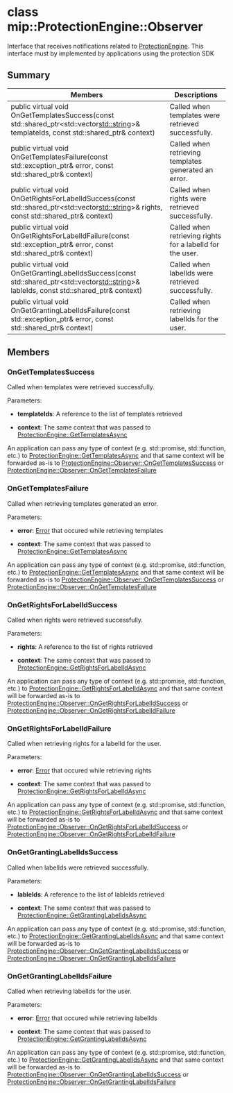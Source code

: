 # class mip::ProtectionEngine::Observer 
Interface that receives notifications related to [ProtectionEngine](class_mip_protectionengine.md).
This interface must by implemented by applications using the protection SDK
  
## Summary
 Members                        | Descriptions                                
--------------------------------|---------------------------------------------
public virtual void OnGetTemplatesSuccess(const std::shared_ptr<std::vector<std::string>>& templateIds, const std::shared_ptr<void>& context)  |  Called when templates were retrieved successfully.
public virtual void OnGetTemplatesFailure(const std::exception_ptr& error, const std::shared_ptr<void>& context)  |  Called when retrieving templates generated an error.
public virtual void OnGetRightsForLabelIdSuccess(const std::shared_ptr<std::vector<std::string>>& rights, const std::shared_ptr<void>& context)  |  Called when rights were retrieved successfully.
public virtual void OnGetRightsForLabelIdFailure(const std::exception_ptr& error, const std::shared_ptr<void>& context)  |  Called when retrieving rights for a labelId for the user.
public virtual void OnGetGrantingLabelIdsSuccess(const std::shared_ptr<std::vector<std::string>>& lableIds, const std::shared_ptr<void>& context)  |  Called when labelIds were retrieved successfully.
public virtual void OnGetGrantingLabelIdsFailure(const std::exception_ptr& error, const std::shared_ptr<void>& context)  |  Called when retrieving labelIds for the user.
  
## Members
  
### OnGetTemplatesSuccess
Called when templates were retrieved successfully.

Parameters:  
* **templateIds**: A reference to the list of templates retrieved 


* **context**: The same context that was passed to [ProtectionEngine::GetTemplatesAsync](class_mip_protectionengine.md#gettemplatesasync)


An application can pass any type of context (e.g. std::promise, std::function, etc.) to [ProtectionEngine::GetTemplatesAsync](class_mip_protectionengine.md#gettemplatesasync) and that same context will be forwarded as-is to [ProtectionEngine::Observer::OnGetTemplatesSuccess](class_mip_protectionengine_observer.md#ongettemplatessuccess) or [ProtectionEngine::Observer::OnGetTemplatesFailure](class_mip_protectionengine_observer.md#ongettemplatesfailure)
  
### OnGetTemplatesFailure
Called when retrieving templates generated an error.

Parameters:  
* **error**: [Error](class_mip_error.md) that occured while retrieving templates 


* **context**: The same context that was passed to [ProtectionEngine::GetTemplatesAsync](class_mip_protectionengine.md#gettemplatesasync)


An application can pass any type of context (e.g. std::promise, std::function, etc.) to [ProtectionEngine::GetTemplatesAsync](class_mip_protectionengine.md#gettemplatesasync) and that same context will be forwarded as-is to [ProtectionEngine::Observer::OnGetTemplatesSuccess](class_mip_protectionengine_observer.md#ongettemplatessuccess) or [ProtectionEngine::Observer::OnGetTemplatesFailure](class_mip_protectionengine_observer.md#ongettemplatesfailure)
  
### OnGetRightsForLabelIdSuccess
Called when rights were retrieved successfully.

Parameters:  
* **rights**: A reference to the list of rights retrieved 


* **context**: The same context that was passed to [ProtectionEngine::GetRightsForLabelIdAsync](class_mip_protectionengine.md#getrightsforlabelidasync)


An application can pass any type of context (e.g. std::promise, std::function, etc.) to [ProtectionEngine::GetRightsForLabelIdAsync](class_mip_protectionengine.md#getrightsforlabelidasync) and that same context will be forwarded as-is to [ProtectionEngine::Observer::OnGetRightsForLabelIdSuccess](class_mip_protectionengine_observer.md#ongetrightsforlabelidsuccess) or [ProtectionEngine::Observer::OnGetRightsForLabelIdFailure](class_mip_protectionengine_observer.md#ongetrightsforlabelidfailure)
  
### OnGetRightsForLabelIdFailure
Called when retrieving rights for a labelId for the user.

Parameters:  
* **error**: [Error](class_mip_error.md) that occured while retrieving rights 


* **context**: The same context that was passed to [ProtectionEngine::GetRightsForLabelIdAsync](class_mip_protectionengine.md#getrightsforlabelidasync)


An application can pass any type of context (e.g. std::promise, std::function, etc.) to [ProtectionEngine::GetRightsForLabelIdAsync](class_mip_protectionengine.md#getrightsforlabelidasync) and that same context will be forwarded as-is to [ProtectionEngine::Observer::OnGetRightsForLabelIdSuccess](class_mip_protectionengine_observer.md#ongetrightsforlabelidsuccess) or [ProtectionEngine::Observer::OnGetRightsForLabelIdFailure](class_mip_protectionengine_observer.md#ongetrightsforlabelidfailure)
  
### OnGetGrantingLabelIdsSuccess
Called when labelIds were retrieved successfully.

Parameters:  
* **lableIds**: A reference to the list of lableIds retrieved 


* **context**: The same context that was passed to [ProtectionEngine::GetGrantingLabelIdsAsync](class_mip_protectionengine.md#getgrantinglabelidsasync)


An application can pass any type of context (e.g. std::promise, std::function, etc.) to [ProtectionEngine::GetGrantingLabelIdsAsync](class_mip_protectionengine.md#getgrantinglabelidsasync) and that same context will be forwarded as-is to [ProtectionEngine::Observer::OnGetGrantingLabelIdsSuccess](class_mip_protectionengine_observer.md#ongetgrantinglabelidssuccess) or [ProtectionEngine::Observer::OnGetGrantingLabelIdsFailure](class_mip_protectionengine_observer.md#ongetgrantinglabelidsfailure)
  
### OnGetGrantingLabelIdsFailure
Called when retrieving labelIds for the user.

Parameters:  
* **error**: [Error](class_mip_error.md) that occured while retrieving labelIds 


* **context**: The same context that was passed to [ProtectionEngine::GetGrantingLabelIdsAsync](class_mip_protectionengine.md#getgrantinglabelidsasync)


An application can pass any type of context (e.g. std::promise, std::function, etc.) to [ProtectionEngine::GetGrantingLabelIdsAsync](class_mip_protectionengine.md#getgrantinglabelidsasync) and that same context will be forwarded as-is to [ProtectionEngine::Observer::OnGetGrantingLabelIdsSuccess](class_mip_protectionengine_observer.md#ongetgrantinglabelidssuccess) or [ProtectionEngine::Observer::OnGetGrantingLabelIdsFailure](class_mip_protectionengine_observer.md#ongetgrantinglabelidsfailure)